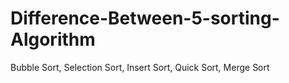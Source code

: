# Difference-Between-5-sorting-Algorithm
Bubble Sort, Selection Sort, Insert Sort, Quick Sort, Merge Sort
